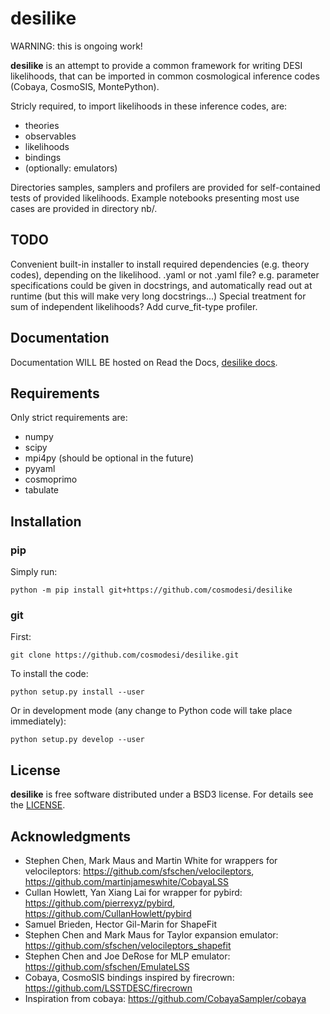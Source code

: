 # desilike

WARNING: this is ongoing work!

**desilike** is an attempt to provide a common framework for writing DESI likelihoods,
that can be imported in common cosmological inference codes (Cobaya, CosmoSIS, MontePython).

Stricly required, to import likelihoods in these inference codes, are:

  - theories
  - observables
  - likelihoods
  - bindings
  - (optionally: emulators)

Directories samples, samplers and profilers are provided for self-contained tests of provided likelihoods.
Example notebooks presenting most use cases are provided in directory nb/.

## TODO

Convenient built-in installer to install required dependencies (e.g. theory codes), depending on the likelihood.
.yaml or not .yaml file? e.g. parameter specifications could be given in docstrings, and automatically read out at runtime
(but this will make very long docstrings...)
Special treatment for sum of independent likelihoods?
Add curve_fit-type profiler.

## Documentation

Documentation WILL BE hosted on Read the Docs, [desilike docs](https://desilike.readthedocs.io/).

## Requirements

Only strict requirements are:

  - numpy
  - scipy
  - mpi4py (should be optional in the future)
  - pyyaml
  - cosmoprimo
  - tabulate

## Installation

### pip

Simply run:
```
python -m pip install git+https://github.com/cosmodesi/desilike
```

### git

First:
```
git clone https://github.com/cosmodesi/desilike.git
```
To install the code:
```
python setup.py install --user
```
Or in development mode (any change to Python code will take place immediately):
```
python setup.py develop --user
```

## License

**desilike** is free software distributed under a BSD3 license. For details see the [LICENSE](https://github.com/cosmodesi/desilike/blob/main/LICENSE).


## Acknowledgments

- Stephen Chen, Mark Maus and Martin White for wrappers for velocileptors: https://github.com/sfschen/velocileptors, https://github.com/martinjameswhite/CobayaLSS
- Cullan Howlett, Yan Xiang Lai for wrapper for pybird: https://github.com/pierrexyz/pybird, https://github.com/CullanHowlett/pybird
- Samuel Brieden, Hector Gil-Marin for ShapeFit
- Stephen Chen and Mark Maus for Taylor expansion emulator: https://github.com/sfschen/velocileptors_shapefit
- Stephen Chen and Joe DeRose for MLP emulator: https://github.com/sfschen/EmulateLSS
- Cobaya, CosmoSIS bindings inspired by firecrown: https://github.com/LSSTDESC/firecrown
- Inspiration from cobaya: https://github.com/CobayaSampler/cobaya
